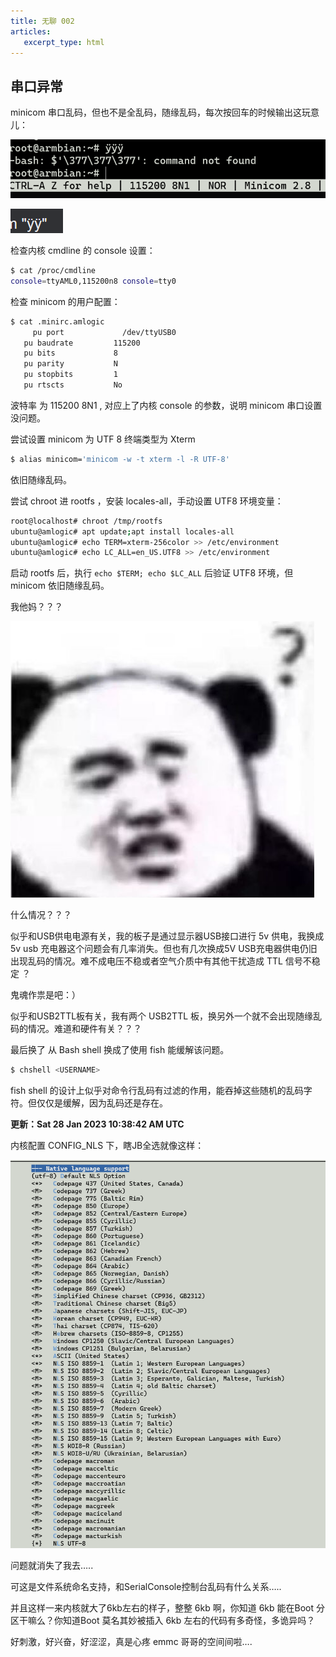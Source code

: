 ```yaml
---
title: 无聊 002
articles:
   excerpt_type: html
---
```

## 串口异常

minicom 串口乱码，但也不是全乱码，随缘乱码，每次按回车的时候输出这玩意儿：

![Untitled](/images/%E6%97%A0%E8%81%8A%20002%209892eae4e8784e849c69c6e008f0504b/Untitled.png)

![Untitled](/images/%E6%97%A0%E8%81%8A%20002%209892eae4e8784e849c69c6e008f0504b/Untitled%201.png)

<!--more-->
检查内核 cmdline 的 console 设置：

```bash
$ cat /proc/cmdline
console=ttyAML0,115200n8 console=tty0
```

检查 minicom 的用户配置：

```bash
$ cat .minirc.amlogic
	 pu port             /dev/ttyUSB0
   pu baudrate         115200
   pu bits             8
   pu parity           N
   pu stopbits         1
   pu rtscts           No
```

波特率 为 115200 8N1 , 对应上了内核 console 的参数，说明 minicom 串口设置没问题。

尝试设置 minicom 为 UTF 8  终端类型为 Xterm

```bash
$ alias minicom='minicom -w -t xterm -l -R UTF-8'
```

依旧随缘乱码。

尝试 chroot 进 rootfs ，安装 locales-all，手动设置 UTF8 环境变量：

```bash
root@localhost# chroot /tmp/rootfs
ubuntu@amlogic# apt update;apt install locales-all
ubuntu@amlogic# echo TERM=xterm-256color >> /etc/environment
ubuntu@amlogic# echo LC_ALL=en_US.UTF8 >> /etc/environment
```

启动 rootfs 后，执行 `echo $TERM; echo $LC_ALL` 后验证 UTF8 环境，但 minicom 依旧随缘乱码。

我他妈？？？

![Untitled](/images/%E6%97%A0%E8%81%8A%20002%209892eae4e8784e849c69c6e008f0504b/Untitled%202.png)

什么情况？？？

似乎和USB供电电源有关，我的板子是通过显示器USB接口进行 5v 供电，我换成5v usb 充电器这个问题会有几率消失。但也有几次换成5V USB充电器供电仍旧出现乱码的情况。难不成电压不稳或者空气介质中有其他干扰造成 TTL 信号不稳定 ？

鬼魂作祟是吧：）

似乎和USB2TTL板有关，我有两个 USB2TTL 板，换另外一个就不会出现随缘乱码的情况。难道和硬件有关？？？

最后换了 从 Bash shell 换成了使用 fish 能缓解该问题。

```bash
$ chshell <USERNAME>
```

fish shell 的设计上似乎对命令行乱码有过滤的作用，能吞掉这些随机的乱码字符。但仅仅是缓解，因为乱码还是存在。

**更新：Sat 28 Jan 2023 10:38:42 AM UTC**

内核配置 CONFIG_NLS 下，瞎JB全选就像这样：

![Untitled](/images/%E6%97%A0%E8%81%8A%20002%209892eae4e8784e849c69c6e008f0504b/Untitled%203.png)

问题就消失了我去…..

可这是文件系统命名支持，和SerialConsole控制台乱码有什么关系…..

并且这样一来内核就大了6kb左右的样子，整整 6kb 啊，你知道 6kb 能在Boot 分区干嘛么？你知道Boot 莫名其妙被插入 6kb 左右的代码有多奇怪，多诡异吗？

好刺激，好兴奋，好涩涩，真是心疼 emmc 哥哥的空间间啦….
